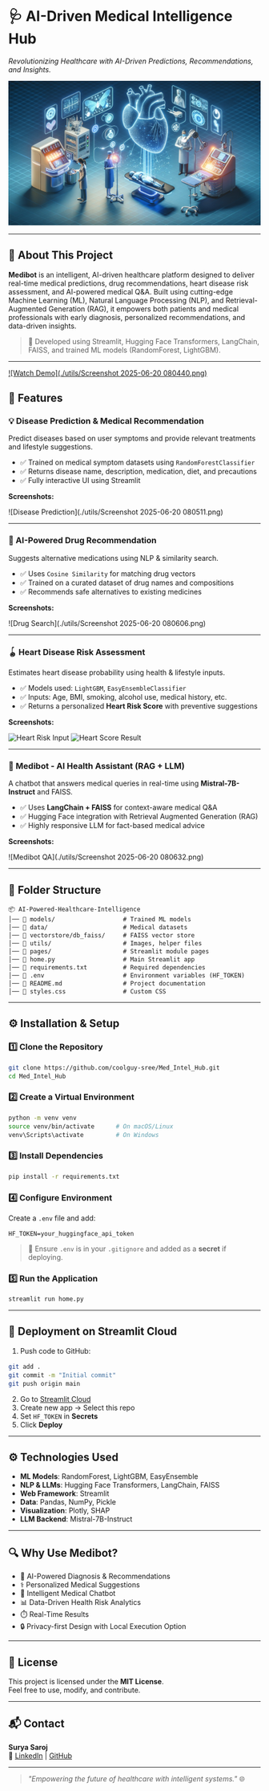 # 🩺 AI-Driven Medical Intelligence Hub

_Revolutionizing Healthcare with AI-Driven Predictions, Recommendations, and Insights._

![Banner](./utils/1.jpg)

---

## 📌 About This Project

**Medibot** is an intelligent, AI-driven healthcare platform designed to deliver real-time medical predictions, drug recommendations, heart disease risk assessment, and AI-powered medical Q&A. Built using cutting-edge Machine Learning (ML), Natural Language Processing (NLP), and Retrieval-Augmented Generation (RAG), it empowers both patients and medical professionals with early diagnosis, personalized recommendations, and data-driven insights.

> 🎯 Developed using Streamlit, Hugging Face Transformers, LangChain, FAISS, and trained ML models (RandomForest, LightGBM).

---

[![Watch Demo](./utils/Screenshot 2025-06-20 080440.png)](https://drive.google.com/file/d/1pXOFICXngShZTVbScYswAayKuf-jsOv9/view?usp=sharing)


## 🚀 Features

### 💡 Disease Prediction & Medical Recommendation
Predict diseases based on user symptoms and provide relevant treatments and lifestyle suggestions.

- ✅ Trained on medical symptom datasets using `RandomForestClassifier`
- ✅ Returns disease name, description, medication, diet, and precautions
- ✅ Fully interactive UI using Streamlit

**Screenshots:**

![Disease Prediction](./utils/Screenshot 2025-06-20 080511.png)

---

### 💊 AI-Powered Drug Recommendation
Suggests alternative medications using NLP & similarity search.

- ✅ Uses `Cosine Similarity` for matching drug vectors
- ✅ Trained on a curated dataset of drug names and compositions
- ✅ Recommends safe alternatives to existing medicines

**Screenshots:**

![Drug Search](./utils/Screenshot 2025-06-20 080606.png)

---

### 🪀 Heart Disease Risk Assessment
Estimates heart disease probability using health & lifestyle inputs.

- ✅ Models used: `LightGBM`, `EasyEnsembleClassifier`
- ✅ Inputs: Age, BMI, smoking, alcohol use, medical history, etc.
- ✅ Returns a personalized **Heart Risk Score** with preventive suggestions

**Screenshots:**

![Heart Risk Input](./utils/heart1.png)
![Heart Score Result](./utils/heart2.png)

---

### 🤖 Medibot - AI Health Assistant (RAG + LLM)
A chatbot that answers medical queries in real-time using **Mistral-7B-Instruct** and FAISS.

- ✅ Uses **LangChain + FAISS** for context-aware medical Q&A
- ✅ Hugging Face integration with Retrieval Augmented Generation (RAG)
- ✅ Highly responsive LLM for fact-based medical advice

**Screenshots:**

![Medibot QA](./utils/Screenshot 2025-06-20 080632.png)

---

## 📂 Folder Structure

```
📦 AI-Powered-Healthcare-Intelligence
│── 📂 models/                   # Trained ML models
│── 📂 data/                     # Medical datasets
│── 📂 vectorstore/db_faiss/     # FAISS vector store
│── 📂 utils/                    # Images, helper files
│── 📂 pages/                    # Streamlit module pages
│── 📜 home.py                   # Main Streamlit app
│── 📜 requirements.txt          # Required dependencies
│── 📜 .env                      # Environment variables (HF_TOKEN)
│── 📜 README.md                 # Project documentation
│── 📜 styles.css                # Custom CSS
```

---

## ⚙️ Installation & Setup

### 1️⃣ Clone the Repository
```bash
git clone https://github.com/coolguy-sree/Med_Intel_Hub.git
cd Med_Intel_Hub
```

### 2️⃣ Create a Virtual Environment
```bash
python -m venv venv
source venv/bin/activate      # On macOS/Linux
venv\Scripts\activate         # On Windows
```

### 3️⃣ Install Dependencies
```bash
pip install -r requirements.txt
```

### 4️⃣ Configure Environment
Create a `.env` file and add:
```env
HF_TOKEN=your_huggingface_api_token
```

> 🔐 Ensure `.env` is in your `.gitignore` and added as a **secret** if deploying.

### 5️⃣ Run the Application
```bash
streamlit run home.py
```

---

## 🚀 Deployment on Streamlit Cloud

1. Push code to GitHub:
```bash
git add .
git commit -m "Initial commit"
git push origin main
```

2. Go to [Streamlit Cloud](https://share.streamlit.io)
3. Create new app → Select this repo
4. Set `HF_TOKEN` in **Secrets**
5. Click **Deploy**

---

## ⚙️ Technologies Used

- **ML Models**: RandomForest, LightGBM, EasyEnsemble
- **NLP & LLMs**: Hugging Face Transformers, LangChain, FAISS
- **Web Framework**: Streamlit
- **Data**: Pandas, NumPy, Pickle
- **Visualization**: Plotly, SHAP
- **LLM Backend**: Mistral-7B-Instruct

---

## 🔍 Why Use Medibot?

- 🏥 AI-Powered Diagnosis & Recommendations
- ⚕️ Personalized Medical Suggestions
- 💬 Intelligent Medical Chatbot
- 📊 Data-Driven Health Risk Analytics
- ⏱️ Real-Time Results
- 🔒 Privacy-first Design with Local Execution Option

---

## 📜 License

This project is licensed under the **MIT License**.  
Feel free to use, modify, and contribute.

---

## 📬 Contact

**Surya Saroj**  
🔗 [LinkedIn](https://www.linkedin.com/in/iamsuryasarojsistla24/) | [GitHub](https://github.com/coolguy-sree)

---

> _"Empowering the future of healthcare with intelligent systems."_ 🌐
